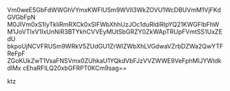 Vm0weE5GbFdWWGhVYmxKWFlUSm9WVll3WkZOVU1WcDBUVmM1VjFKdGVGbFpN
M0JIVm0xS1IyTkliRmRXCk0xSlFWbXhhUzJOc1duRldiRlpYQ21KWGFIbFhW
M1JoVTIxV1IxUnNiR3BTYkhCVVEyMUtSbGRZY0ZkWApTRUpFVmtSS1UxZEdU
bkpoUjNCVFRUSm9WRkV5ZUdGU1ZrWlZWbXhLVGdwaVZrbDZWa2QwYTFReFpF
ZGoKUkZwT1VsaFNSVmx0ZUhkaU1YQkdVbFJzVVZWWE9VeFphMlJYWldkdlMx
cEhaRFlLQ20xbGFRPT0KCm9sag==

ktz